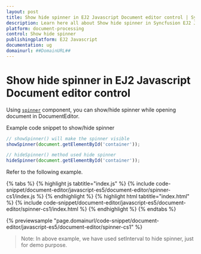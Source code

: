 ```yaml
---
layout: post
title: Show hide spinner in EJ2 Javascript Document editor control | Syncfusion
description: Learn here all about Show hide spinner in Syncfusion EJ2 Javascript Document editor control of Syncfusion Essential JS 2 and more.
platform: document-processing
control: Show hide spinner 
publishingplatform: EJ2 Javascript
documentation: ug
domainurl: ##DomainURL##
---
```


# Show hide spinner in EJ2 Javascript Document editor control

Using [`spinner`](https://ej2.syncfusion.com/documentation/spinner/getting-started#create-the-spinner-globally) component, you can show/hide spinner while opening document in DocumentEditor.

Example code snippet to show/hide spinner

```ts
// showSpinner() will make the spinner visible
showSpinner(document.getElementById('container'));

// hideSpinner() method used hide spinner
hideSpinner(document.getElementById('container'));
```

Refer to the following example.

{% tabs %}
{% highlight js tabtitle="index.js" %}
{% include code-snippet/document-editor/javascript-es5/document-editor/spinner-cs1/index.js %}
{% endhighlight %}
{% highlight html tabtitle="index.html" %}
{% include code-snippet/document-editor/javascript-es5/document-editor/spinner-cs1/index.html %}
{% endhighlight %}
{% endtabs %}

{% previewsample "page.domainurl/code-snippet/document-editor/javascript-es5/document-editor/spinner-cs1" %}

>Note: In above example, we have used setInterval to hide spinner, just for demo purpose.
